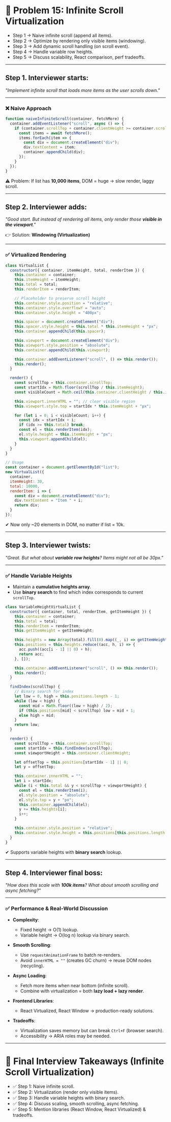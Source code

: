 # 🔎 Problem 15: Infinite Scroll Virtualization
* Step 1 → Naive infinite scroll (append all items).
* Step 2 → Optimize by rendering only visible items (windowing).
* Step 3 → Add dynamic scroll handling (on scroll event).
* Step 4 → Handle variable row heights.
* Step 5 → Discuss scalability, React comparison, perf tradeoffs.
---

## Step 1. Interviewer starts:

*"Implement infinite scroll that loads more items as the user scrolls down."*

---

### ❌ Naive Approach

```js
function naiveInfiniteScroll(container, fetchMore) {
  container.addEventListener("scroll", async () => {
    if (container.scrollTop + container.clientHeight >= container.scrollHeight - 10) {
      const items = await fetchMore();
      items.forEach(item => {
        const div = document.createElement("div");
        div.textContent = item;
        container.appendChild(div);
      });
    }
  });
}
```

⚠️ Problem: If list has **10,000 items**, DOM = huge → slow render, laggy scroll.

---

## Step 2. Interviewer adds:

*"Good start. But instead of rendering all items, only render those **visible in the viewport**."*

👉 Solution: **Windowing (Virtualization)**

---

### ✅ Virtualized Rendering

```js
class VirtualList {
  constructor({ container, itemHeight, total, renderItem }) {
    this.container = container;
    this.itemHeight = itemHeight;
    this.total = total;
    this.renderItem = renderItem;

    // Placeholder to preserve scroll height
    this.container.style.position = "relative";
    this.container.style.overflowY = "auto";
    this.container.style.height = "400px";

    this.spacer = document.createElement("div");
    this.spacer.style.height = this.total * this.itemHeight + "px";
    this.container.appendChild(this.spacer);

    this.viewport = document.createElement("div");
    this.viewport.style.position = "absolute";
    this.container.appendChild(this.viewport);

    this.container.addEventListener("scroll", () => this.render());
    this.render();
  }

  render() {
    const scrollTop = this.container.scrollTop;
    const startIdx = Math.floor(scrollTop / this.itemHeight);
    const visibleCount = Math.ceil(this.container.clientHeight / this.itemHeight);

    this.viewport.innerHTML = ""; // clear visible region
    this.viewport.style.top = startIdx * this.itemHeight + "px";

    for (let i = 0; i < visibleCount; i++) {
      const idx = startIdx + i;
      if (idx >= this.total) break;
      const el = this.renderItem(idx);
      el.style.height = this.itemHeight + "px";
      this.viewport.appendChild(el);
    }
  }
}

// Usage
const container = document.getElementById("list");
new VirtualList({
  container,
  itemHeight: 30,
  total: 10000,
  renderItem: i => {
    const div = document.createElement("div");
    div.textContent = "Item " + i;
    return div;
  }
});
```

✔ Now only \~20 elements in DOM, no matter if list = 10k.

---

## Step 3. Interviewer twists:

*"Great. But what about **variable row heights**? Items might not all be 30px."*

---

### ✅ Handle Variable Heights

* Maintain a **cumulative heights array**.
* Use **binary search** to find which index corresponds to current `scrollTop`.

```js
class VariableHeightVirtualList {
  constructor({ container, total, renderItem, getItemHeight }) {
    this.container = container;
    this.total = total;
    this.renderItem = renderItem;
    this.getItemHeight = getItemHeight;

    this.heights = new Array(total).fill(0).map((_, i) => getItemHeight(i));
    this.positions = this.heights.reduce((acc, h, i) => {
      acc.push((acc[i - 1] || 0) + h);
      return acc;
    }, []);

    this.container.addEventListener("scroll", () => this.render());
    this.render();
  }

  findIndex(scrollTop) {
    // Binary search for index
    let low = 0, high = this.positions.length - 1;
    while (low < high) {
      const mid = Math.floor((low + high) / 2);
      if (this.positions[mid] < scrollTop) low = mid + 1;
      else high = mid;
    }
    return low;
  }

  render() {
    const scrollTop = this.container.scrollTop;
    const startIdx = this.findIndex(scrollTop);
    const viewportHeight = this.container.clientHeight;

    let offsetTop = this.positions[startIdx - 1] || 0;
    let y = offsetTop;

    this.container.innerHTML = "";
    let i = startIdx;
    while (i < this.total && y < scrollTop + viewportHeight) {
      const el = this.renderItem(i);
      el.style.position = "absolute";
      el.style.top = y + "px";
      this.container.appendChild(el);
      y += this.heights[i];
      i++;
    }

    this.container.style.position = "relative";
    this.container.style.height = this.positions[this.positions.length - 1] + "px";
  }
}
```

✔ Supports variable heights with **binary search** lookup.

---

## Step 4. Interviewer final boss:

*"How does this scale with **100k items**? What about smooth scrolling and async fetching?"*

---

### ✅ Performance & Real-World Discussion

* **Complexity**:

  * Fixed height → O(1) lookup.
  * Variable height → O(log n) lookup via binary search.
* **Smooth Scrolling**:

  * Use `requestAnimationFrame` to batch re-renders.
  * Avoid `innerHTML = ""` (creates GC churn) → reuse DOM nodes (recycling).
* **Async Loading**:

  * Fetch more items when near bottom (infinite scroll).
  * Combine with virtualization = both **lazy load + lazy render**.
* **Frontend Libraries**:

  * React Virtualized, React Window → production-ready solutions.
* **Tradeoffs**:

  * Virtualization saves memory but can break `Ctrl+F` (browser search).
  * Accessibility → ARIA roles may be needed.

---

# 🎯 Final Interview Takeaways (Infinite Scroll Virtualization)

* ✅ Step 1: Naive infinite scroll.
* ✅ Step 2: Virtualization (render only visible items).
* ✅ Step 3: Handle variable heights with binary search.
* ✅ Step 4: Discuss scaling, smooth scrolling, async fetching.
* ✅ Step 5: Mention libraries (React Window, React Virtualized) & tradeoffs.